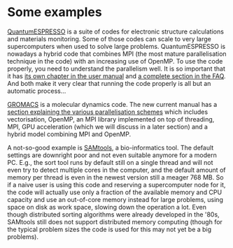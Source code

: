 # Some examples

[QuantumESPRESSO](https://www.quantum-espresso.org/) is a suite of codes for
electronic structure calculations and materials monitoring. Some of those codes can
scale to very large supercomputers when used to solve large problems. 
QuantumESPRESSO is nowadays a hybrid code that combines MPI (the most mature 
parallelisation technique in the code) with an increasing use of OpenMP. 
To use the code properly, you need to understand the parallelism well.
It is so important that it has 
[its own chapter in the user manual](https://www.quantum-espresso.org/Doc/user_guide/node17.html)
and [a complete section in the FAQ](https://www.quantum-espresso.org/faq/faq-parallel-execution/).
And both make it very clear that running the code properly is all but an automatic process...

[GROMACS](https://www.gromacs.org/) is a molecular dynamics code. 
The new current manual has a 
[section explaining the various parallelisation schemes](https://manual.gromacs.org/current/user-guide/mdrun-performance.html#parallelization-schemes)
which includes vectorisation, OpenMP, an MPI library implemented on top of threading,
MPI, GPU acceleration (which we will discuss in a later section) and a hybrid model
combining MPI and OpenMP.

A not-so-good example is [SAMtools](http://www.htslib.org/), a bio-informatics tool. 
The default settings are downright poor and not even suitable anymore for a modern PC.
E.g., the sort tool runs by default still on a single thread and will not even try to
detect multiple cores in the computer, and the default amount of memory per thread is
even in the newest version still a meager 768 MB. So if a naive user is using this
code and reserving a supercomputer node for it, the code will actually use only a 
fraction of the available memory and CPU capacity and use an out-of-core memory 
instead for large problems, using space on disk as work space, slowing down the
operation a lot. Even though distributed sorting algorithms were already developed
in the '80s, SAMtools still does not support distributed memory computing
(though for the typical problem sizes the code is used for this may not yet be a 
big problems).
